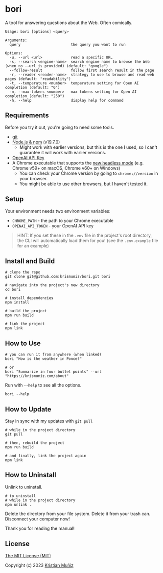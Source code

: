 # bori

A tool for answering questions about the Web. Often comically.

```shell
Usage: bori [options] <query>

Arguments:
  query                       the query you want to run

Options:
  -u, --url <url>             read a specific URL
  -s, --search <engine-name>  search engine name to browse the Web (when no --url is provided) (default: "google")
  --follow-result             follow first search result in the page
  -r, --reader <reader-name>  strategy to use to browse and read web pages (default: "readability")
  -t, --temperature <number>  temperature setting for Open AI completion (default: "0")
  -m, --max-tokens <number>   max tokens setting for Open AI completion (default: "250")
  -h, --help                  display help for command
```

## Requirements

Before you try it out, you're going to need some tools.

- [git](https://git-scm.com/downloads)
- [Node.js & npm](https://nodejs.org/en/) (v19.7.0)
  - Might work with earlier versions, but this is the one I used, so I can't guarantee it will work with earlier versions.
- [OpenAI API Key](https://platform.openai.com/docs/api-reference/authentication)
- A Chrome executable that supports the [new headless mode](https://developer.chrome.com/blog/headless-chrome/) (e.g. Chrome v59+ on macOS, Chrome v60+ on Windows)
  - You can check your Chrome version by going to `chrome://version` in your browser.
  - You might be able to use other browsers, but I haven't tested it.

## Setup

Your environment needs two environment variables:

- `CHROME_PATH` - the path to your Chrome executable
- `OPENAI_API_TOKEN` - your OpenAI API key

> HINT: If you set these in the `.env` file in the project's root directory, the CLI will automatically load them for you! (see the `.env.example` file for an example)

## Install and Build

```shell
# clone the repo
git clone git@github.com:krismuniz/bori.git bori

# navigate into the project's new directory
cd bori

# install dependencies
npm install

# build the project
npm run build

# link the project
npm link
```

## How to Use

```shell
# you can run it from anywhere (when linked)
bori "How is the weather in Ponce?"

# or
bori "Summarize in four bullet points" --url "https://krismuniz.com/about"
```

Run with `--help` to see all the options.

```shell
bori --help
```

## How to Update

Stay in sync with my updates with `git pull`

```shell
# while in the project directory
git pull

# then, rebuild the project
npm run build

# and finally, link the project again
npm link
```

## How to Uninstall

Unlink to uninstall.

```shell
# to uninstall
# while in the project directory
npm unlink .
```

Delete the directory from your file system. Delete it from your trash can. Disconnect your computer now!

Thank you for reading the manual!

## License

[The MIT License (MIT)](https://github.com/krismuniz/bori/blob/main/LICENSE.md)

Copyright (c) 2023 [Kristian Muñiz](https://www.krismuniz.com)
